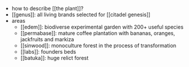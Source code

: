 - how to describe [[the plant]]?
- [[genus]]: all living brands selected for [[citadel genesis]]
- areas
	- [[edem]]: biodiverse experimental garden with 200+ useful species
	- [[permabase]]: mature coffee plantation with bananas, oranges, jackfruits and markiza
	- [[sinwood]]: monoculture forest in the process of transformation
	- [[labs]]: founders beds
	- [[batuka]]: huge relict forest